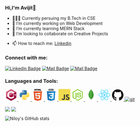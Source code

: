 ### Hi,I'm Avijit👋


- 👨🏻‍🎓 Currently persuing my B.Tech in CSE
- 🔭 I’m currently working on Web Development
- 🌱 I’m currently learning MERN Stack
- 👯 I’m looking to collaborate on Creative Projects
<!-- - 🥅 2021 Goals: Contribute more to Open Source projects -->
<!-- - 🤔 I’m looking for help with ... 
- 💬 Ask me about ...-->
- 📫 How to reach me: [Linkedin](https://www.linkedin.com/in/avijitmon)
<!-- - 😄 Pronouns: ...
- ⚡ Fun fact: ... -->



### Connect with me:
  [![Linkedin Badge](https://img.shields.io/badge/-Avijit-0e76a8?style=flat&labelColor=0e76a8&logo=linkedin&logoColor=white)](https://www.linkedin.com/in/avijitmon/) [![Mail Badge](https://img.shields.io/badge/-@avijit.1202-e84393?style=flat&labelColor=e84393&logo=instagram&logoColor=white)](https://www.instagram.com/avijit.1202) [![Mail Badge](https://img.shields.io/badge/-avijit-c0392b?style=flat&labelColor=c0392b&logo=gmail&logoColor=white)](mailto:coderavi1352@gmail.com)
<!-- <a href="https://www.linkedin.com/in/niloysikdar/" target="_blank">
  <img align="left" alt="Niloy Sikdar | Linkedin" src="https://img.shields.io/badge/LinkedIn-0077B5?style=for-the-badge&logo=linkedin&logoColor=white" />
</a>
<a href="https://play.google.com/store/apps/dev?id=6194928995061750437" target="_blank">
  <img align="left" alt="Niloy Sikdar | Play Store" src="https://img.shields.io/badge/Google_Play-414141?style=for-the-badge&logo=instagram&logoColor=white" />
</a>
<a href="https://niloysikdar.medium.com/" target="_blank">
  <img align="left" alt="Niloy Sikdar | Medium" src="https://img.shields.io/badge/Medium-12100E?style=for-the-badge&logo=medium&logoColor=white" />
</a>

<br/> -->


### Languages and Tools:
<!-- <img align="left" alt="Visual Studio Code" width="30px" src="https://raw.githubusercontent.com/github/explore/80688e429a7d4ef2fca1e82350fe8e3517d3494d/topics/visual-studio-code/visual-studio-code.png" /> -->
<p align="left"><a href="https://www.w3schools.com/cpp/" target="_blank"> <img src="https://raw.githubusercontent.com/devicons/devicon/master/icons/cplusplus/cplusplus-original.svg" alt="cplusplus" width="40" height="40"/> </a> 
  </a> <a href="https://www.python.org" target="_blank"> <img src="https://raw.githubusercontent.com/devicons/devicon/master/icons/python/python-original.svg" alt="python" width="40" height="40"/> </a><a href="https://www.w3.org/html/" target="_blank"> <img src="https://raw.githubusercontent.com/devicons/devicon/master/icons/html5/html5-original-wordmark.svg" alt="html5" width="40" height="40"/> </a><a href="https://www.w3schools.com/css/" target="_blank"> <img src="https://raw.githubusercontent.com/devicons/devicon/master/icons/css3/css3-original-wordmark.svg" alt="css3" width="40" height="40"/> </a><a href="https://developer.mozilla.org/en-US/docs/Web/JavaScript" target="_blank"> <img src="https://raw.githubusercontent.com/devicons/devicon/master/icons/javascript/javascript-original.svg" alt="javascript" width="40" height="40"/> </a> <a href="https://www.java.com" target="_blank"> <img src="https://raw.githubusercontent.com/devicons/devicon/master/icons/nodejs/nodejs-original.svg" alt="nodejs" width="40" height="40"/> </a> <a href="https://www.djangoproject.com" target="_blank"> <img src="https://raw.githubusercontent.com/devicons/devicon/master/icons/mongodb/mongodb-original.svg" alt="mongodb" width="40" height="40"/> <a href="https://www.djangoproject.com" target="_blank"> <img src="https://raw.githubusercontent.com/devicons/devicon/master/icons/react/react-original.svg" alt="mongodb" width="40" height="40"/>  <a href="https://www.djangoproject.com" target="_blank"> <img src="https://raw.githubusercontent.com/devicons/devicon/master/icons/github/github-original.svg" alt="reactjs" width="40" height="40"/> <a href="https://git-scm.com/" target="_blank"> <img src="https://www.vectorlogo.zone/logos/git-scm/git-scm-icon.svg" alt="git" width="40" height="40"/> </a></p>

<img align="center" src="https://github-readme-stats.vercel.app/api?username=avijit-1352&count_private=true&show_icons=true&theme=tokyonight" />

<!-- <img align="center" src="https://github-readme-stats.vercel.app/api?username=avijit-1352&layout=compact&theme=dracula" /> -->

<img align="center" src="https://github-readme-stats.vercel.app/api/top-langs/?username=avijit-1352&layout=compact&theme=react&count_private=false" />

![Niloy's GitHub stats](https://github-readme-streak-stats.herokuapp.com/?user=avijit-1352&theme=vision-friendly-dark)
